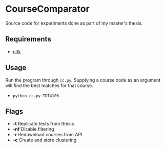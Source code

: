 # CourseComparator
Source code for experiments done as part of my master's thesis.

## Requirements
* [nltk](http://www.nltk.org/)

## Usage
Run the program through `cc.py`. Supplying a course code as an argument will find the best matches for that course.

* `python cc.py TDT4100`

## Flags
* __-t__  Replicate tests from thesis
* __-nf__  Disable filtering
* __-r__  Redownload courses from API
* __-c__ Create and store clustering
